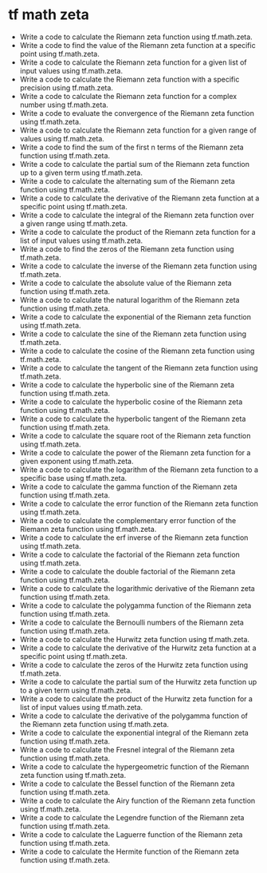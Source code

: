 # tf math zeta

- Write a code to calculate the Riemann zeta function using tf.math.zeta.
- Write a code to find the value of the Riemann zeta function at a specific point using tf.math.zeta.
- Write a code to calculate the Riemann zeta function for a given list of input values using tf.math.zeta.
- Write a code to calculate the Riemann zeta function with a specific precision using tf.math.zeta.
- Write a code to calculate the Riemann zeta function for a complex number using tf.math.zeta.
- Write a code to evaluate the convergence of the Riemann zeta function using tf.math.zeta.
- Write a code to calculate the Riemann zeta function for a given range of values using tf.math.zeta.
- Write a code to find the sum of the first n terms of the Riemann zeta function using tf.math.zeta.
- Write a code to calculate the partial sum of the Riemann zeta function up to a given term using tf.math.zeta.
- Write a code to calculate the alternating sum of the Riemann zeta function using tf.math.zeta.
- Write a code to calculate the derivative of the Riemann zeta function at a specific point using tf.math.zeta.
- Write a code to calculate the integral of the Riemann zeta function over a given range using tf.math.zeta.
- Write a code to calculate the product of the Riemann zeta function for a list of input values using tf.math.zeta.
- Write a code to find the zeros of the Riemann zeta function using tf.math.zeta.
- Write a code to calculate the inverse of the Riemann zeta function using tf.math.zeta.
- Write a code to calculate the absolute value of the Riemann zeta function using tf.math.zeta.
- Write a code to calculate the natural logarithm of the Riemann zeta function using tf.math.zeta.
- Write a code to calculate the exponential of the Riemann zeta function using tf.math.zeta.
- Write a code to calculate the sine of the Riemann zeta function using tf.math.zeta.
- Write a code to calculate the cosine of the Riemann zeta function using tf.math.zeta.
- Write a code to calculate the tangent of the Riemann zeta function using tf.math.zeta.
- Write a code to calculate the hyperbolic sine of the Riemann zeta function using tf.math.zeta.
- Write a code to calculate the hyperbolic cosine of the Riemann zeta function using tf.math.zeta.
- Write a code to calculate the hyperbolic tangent of the Riemann zeta function using tf.math.zeta.
- Write a code to calculate the square root of the Riemann zeta function using tf.math.zeta.
- Write a code to calculate the power of the Riemann zeta function for a given exponent using tf.math.zeta.
- Write a code to calculate the logarithm of the Riemann zeta function to a specific base using tf.math.zeta.
- Write a code to calculate the gamma function of the Riemann zeta function using tf.math.zeta.
- Write a code to calculate the error function of the Riemann zeta function using tf.math.zeta.
- Write a code to calculate the complementary error function of the Riemann zeta function using tf.math.zeta.
- Write a code to calculate the erf inverse of the Riemann zeta function using tf.math.zeta.
- Write a code to calculate the factorial of the Riemann zeta function using tf.math.zeta.
- Write a code to calculate the double factorial of the Riemann zeta function using tf.math.zeta.
- Write a code to calculate the logarithmic derivative of the Riemann zeta function using tf.math.zeta.
- Write a code to calculate the polygamma function of the Riemann zeta function using tf.math.zeta.
- Write a code to calculate the Bernoulli numbers of the Riemann zeta function using tf.math.zeta.
- Write a code to calculate the Hurwitz zeta function using tf.math.zeta.
- Write a code to calculate the derivative of the Hurwitz zeta function at a specific point using tf.math.zeta.
- Write a code to calculate the zeros of the Hurwitz zeta function using tf.math.zeta.
- Write a code to calculate the partial sum of the Hurwitz zeta function up to a given term using tf.math.zeta.
- Write a code to calculate the product of the Hurwitz zeta function for a list of input values using tf.math.zeta.
- Write a code to calculate the derivative of the polygamma function of the Riemann zeta function using tf.math.zeta.
- Write a code to calculate the exponential integral of the Riemann zeta function using tf.math.zeta.
- Write a code to calculate the Fresnel integral of the Riemann zeta function using tf.math.zeta.
- Write a code to calculate the hypergeometric function of the Riemann zeta function using tf.math.zeta.
- Write a code to calculate the Bessel function of the Riemann zeta function using tf.math.zeta.
- Write a code to calculate the Airy function of the Riemann zeta function using tf.math.zeta.
- Write a code to calculate the Legendre function of the Riemann zeta function using tf.math.zeta.
- Write a code to calculate the Laguerre function of the Riemann zeta function using tf.math.zeta.
- Write a code to calculate the Hermite function of the Riemann zeta function using tf.math.zeta.